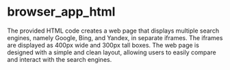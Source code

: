 # browser_app_html
The provided HTML code creates a web page that displays multiple search engines, namely Google, Bing, and Yandex, in separate iframes. The iframes are displayed as 400px wide and 300px tall boxes. The web page is designed with a simple and clean layout, allowing users to easily compare and interact with the search engines.
